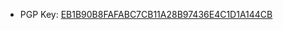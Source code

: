 - PGP Key: [EB1B90B8FAFABC7CB11A28B97436E4C1D1A144CB](http://zkaan2xfbuxia2wpf7ofnkbz6r5zdbbvxbunvp5g2iebopbfc4iqmbad.onion/search?q=eb1b90b8fafabc7cb11a28b97436e4c1d1a144cb)
